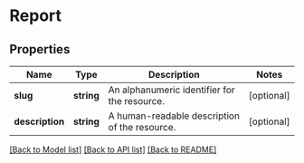 # Report

## Properties
Name | Type | Description | Notes
------------ | ------------- | ------------- | -------------
**slug** | **string** | An alphanumeric identifier for the resource. | [optional] 
**description** | **string** | A human-readable description of the resource. | [optional] 

[[Back to Model list]](../../README.md#documentation-for-models) [[Back to API list]](../../README.md#documentation-for-api-endpoints) [[Back to README]](../../README.md)

